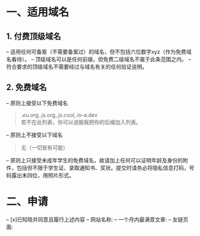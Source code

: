 # 一、适用域名
## 1. 付费顶级域名
– 适用任何可备案（不需要备案过）的域名，但不包括六位数字xyz（作为免费域名看待）。
– 顶级域名可以是任何前缀，但免费二级域名不属于此条范围之内。
– 符合要求的顶级域名不需要经过与域名有关的任何验证说明。
## 2. 免费域名
– 原则上接受以下免费域名
>*.eu.org,*.js.org,*.js.cool,*.is–a.dev<br>若不在此列表，你可以说服我把你的后缀加入列表。

– 原则上不接受以下域名
>无（一切皆有可能）

– 原则上只接受未成年学生的免费域名，故请加上任何可以证明年龄及身份的附件，包括但不限于学生证、录取通知书、奖状。提交时请务必将隐私信息打码，号码露出末四位，用照片形式。
# 二、申请
– [x]已知晓并同意且履行上述内容
– 网站名称:
– 一个月内最满意文章:
– 友链页面:
